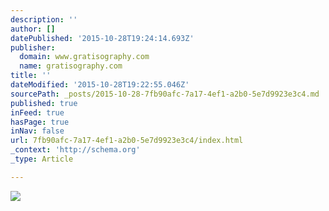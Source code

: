 ```yaml
---
description: ''
author: []
datePublished: '2015-10-28T19:24:14.693Z'
publisher:
  domain: www.gratisography.com
  name: gratisography.com
title: ''
dateModified: '2015-10-28T19:22:55.046Z'
sourcePath: _posts/2015-10-28-7fb90afc-7a17-4ef1-a2b0-5e7d9923e3c4.md
published: true
inFeed: true
hasPage: true
inNav: false
url: 7fb90afc-7a17-4ef1-a2b0-5e7d9923e3c4/index.html
_context: 'http://schema.org'
_type: Article

---
```

![](http://www.gratisography.com/pictures/231_1.jpg)